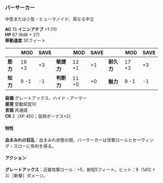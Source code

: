 ### バーサーカー
中型または小型・ヒューマノイド、真なる中立

**AC** 13 **イニシアチブ** +1 (11)  
**HP** 67 (9d8 + 27)  
**移動速度** 30フィート

|      | MOD | SAVE |      | MOD | SAVE |      | MOD | SAVE |
|------|-----|------|------|-----|------|------|-----|------|
| **筋力** | 16 +3 | +3 | **敏捷力** | 12 +1 | +1 | **耐久力** | 17 +3 | +3 |
| **知力** | 9 -1 | -1 | **判断力** | 11 +0 | +0 | **魅力** | 9 -1 | -1 |

**装備** グレートアックス、ハイド・アーマー  
**感覚** 受動知覚10  
**言語** 共通語  
**CR** 2（XP 450；習熟ボーナス+2）

#### 特性

**血まみれの狂乱**：血まみれ状態の間、バーサーカーは攻撃ロールとセーヴィング・スローに有利を得る。

#### アクション

**グレートアックス**：近接攻撃ロール：+5、射程5フィート。ヒット：9（1d12 + 3）［斬撃］ダメージ。